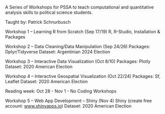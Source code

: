 A Series of Workshops for PSSA to teach computational and quantitative analysis skills to political science students. 

Taught by: Patrick Schnurbusch 

Workshop 1 – Learning R from Scratch (Sep 17/19)
R, R-Studio, Installation & Packages

Workshop 2 – Data Cleaning/Data Manipulation (Sep 24/26)
Packages: Dplyr/Tidyverse
Dataset: Argentinian 2024 Election

Workshop 3 – Interactive Data Visualization (Oct 8/10)
Packages: Plotly
Dataset: 2020 American Election

Workshop 4 – Interactive Geospatial Visualization (Oct 22/24)
Packages: Sf, Leaflet
Dataset: 2020 American Election

Reading week: Oct 28 - Nov 1 - No Coding Workshops 

Workshop 5 – Web App Development – Shiny (Nov 4)
Shiny (create free account: www.shinyapps.io)
Dataset: 2020 American Election
